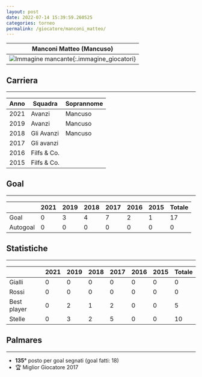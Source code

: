 ```yaml
---
layout: post
date: 2022-07-14 15:39:59.260525
categories: torneo
permalink: /giocatore/manconi_matteo/
---
```

<link rel='stylesheets' href='./../assets/giocatori.css'>

| Manconi Matteo (Mancuso) |
|:-----:|
| ![Immagine mancante]('./../../assets/giocatori/manconi_matteo.png){:.immagine_giocatori} |


## Carriera
----

|Anno|Squadra|Soprannome|
|:---:|---|---|
|2021|Avanzi|Mancuso|
|2019|Avanzi|Mancuso|
|2018|Gli Avanzi|Mancuso|
|2017|Gli avanzi||
|2016|Filfs & Co.||
|2015|Filfs & Co.||


## Goal
----

| |2021|2019|2018|2017|2016|2015| Totale |
|---|---|---|---|---|---|---|---|
|Goal|0|3|4|7|2|1|17|
|Autogoal|0|0|0|0|0|0|0|


## Statistiche
----

| |2021|2019|2018|2017|2016|2015| Totale |
|---|---|---|---|---|---|---|---|
|Gialli|0|0|0|0|0|0|0|
|Rossi|0|0|0|0|0|0|0|
|Best player|0|2|1|2|0|0|5|
|Stelle|0|3|2|5|0|0|10|


## Palmares
----

- **135°** posto per goal segnati (goal fatti: 18)
- 🏆 Miglior Giocatore 2017